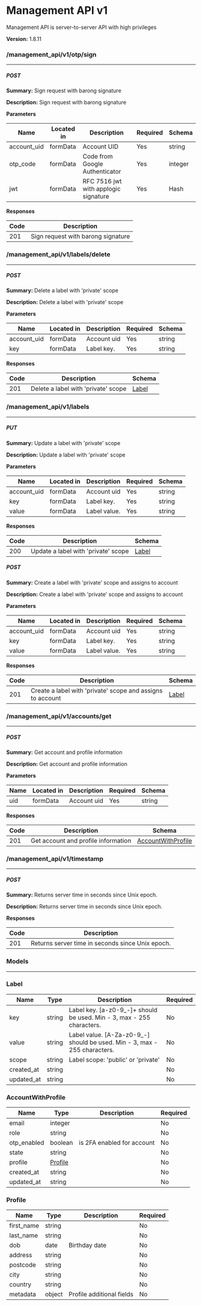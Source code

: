 Management API v1
=================
Management API is server-to-server API with high privileges

**Version:** 1.8.11

### /management_api/v1/otp/sign
---
##### ***POST***
**Summary:** Sign request with barong signature

**Description:** Sign request with barong signature

**Parameters**

| Name | Located in | Description | Required | Schema |
| ---- | ---------- | ----------- | -------- | ---- |
| account_uid | formData | Account UID | Yes | string |
| otp_code | formData | Code from Google Authenticator | Yes | integer |
| jwt | formData | RFC 7516 jwt with applogic signature | Yes | Hash |

**Responses**

| Code | Description |
| ---- | ----------- |
| 201 | Sign request with barong signature |

### /management_api/v1/labels/delete
---
##### ***POST***
**Summary:** Delete a label with 'private' scope

**Description:** Delete a label with 'private' scope

**Parameters**

| Name | Located in | Description | Required | Schema |
| ---- | ---------- | ----------- | -------- | ---- |
| account_uid | formData | Account uid | Yes | string |
| key | formData | Label key. | Yes | string |

**Responses**

| Code | Description | Schema |
| ---- | ----------- | ------ |
| 201 | Delete a label with 'private' scope | [Label](#label) |

### /management_api/v1/labels
---
##### ***PUT***
**Summary:** Update a label with 'private' scope

**Description:** Update a label with 'private' scope

**Parameters**

| Name | Located in | Description | Required | Schema |
| ---- | ---------- | ----------- | -------- | ---- |
| account_uid | formData | Account uid | Yes | string |
| key | formData | Label key. | Yes | string |
| value | formData | Label value. | Yes | string |

**Responses**

| Code | Description | Schema |
| ---- | ----------- | ------ |
| 200 | Update a label with 'private' scope | [Label](#label) |

##### ***POST***
**Summary:** Create a label with 'private' scope and assigns to account

**Description:** Create a label with 'private' scope and assigns to account

**Parameters**

| Name | Located in | Description | Required | Schema |
| ---- | ---------- | ----------- | -------- | ---- |
| account_uid | formData | Account uid | Yes | string |
| key | formData | Label key. | Yes | string |
| value | formData | Label value. | Yes | string |

**Responses**

| Code | Description | Schema |
| ---- | ----------- | ------ |
| 201 | Create a label with 'private' scope and assigns to account | [Label](#label) |

### /management_api/v1/accounts/get
---
##### ***POST***
**Summary:** Get account and profile information

**Description:** Get account and profile information

**Parameters**

| Name | Located in | Description | Required | Schema |
| ---- | ---------- | ----------- | -------- | ---- |
| uid | formData | Account uid | Yes | string |

**Responses**

| Code | Description | Schema |
| ---- | ----------- | ------ |
| 201 | Get account and profile information | [AccountWithProfile](#accountwithprofile) |

### /management_api/v1/timestamp
---
##### ***POST***
**Summary:** Returns server time in seconds since Unix epoch.

**Description:** Returns server time in seconds since Unix epoch.

**Responses**

| Code | Description |
| ---- | ----------- |
| 201 | Returns server time in seconds since Unix epoch. |

### Models
---

### Label

| Name | Type | Description | Required |
| ---- | ---- | ----------- | -------- |
| key | string | Label key. [a-z0-9_-]+ should be used. Min - 3, max - 255 characters. | No |
| value | string | Label value. [A-Za-z0-9_-] should be used. Min - 3, max - 255 characters. | No |
| scope | string | Label scope: 'public' or 'private' | No |
| created_at | string |  | No |
| updated_at | string |  | No |

### AccountWithProfile

| Name | Type | Description | Required |
| ---- | ---- | ----------- | -------- |
| email | integer |  | No |
| role | string |  | No |
| otp_enabled | boolean | is 2FA enabled for account | No |
| state | string |  | No |
| profile | [Profile](#profile) |  | No |
| created_at | string |  | No |
| updated_at | string |  | No |

### Profile

| Name | Type | Description | Required |
| ---- | ---- | ----------- | -------- |
| first_name | string |  | No |
| last_name | string |  | No |
| dob | date | Birthday date | No |
| address | string |  | No |
| postcode | string |  | No |
| city | string |  | No |
| country | string |  | No |
| metadata | object | Profile additional fields | No |
